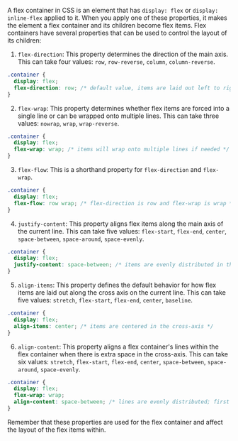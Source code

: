 A flex container in CSS is an element that has `display: flex` or `display: inline-flex` applied to it. When you apply one of these properties, it makes the element a flex container and its children become flex items. Flex containers have several properties that can be used to control the layout of its children:

1. `flex-direction`: This property determines the direction of the main axis. This can take four values: `row`, `row-reverse`, `column`, `column-reverse`. 

```css
.container {
  display: flex;
  flex-direction: row; /* default value, items are laid out left to right */
}
```

2. `flex-wrap`: This property determines whether flex items are forced into a single line or can be wrapped onto multiple lines. This can take three values: `nowrap`, `wrap`, `wrap-reverse`. 

```css
.container {
  display: flex;
  flex-wrap: wrap; /* items will wrap onto multiple lines if needed */
}
```

3. `flex-flow`: This is a shorthand property for `flex-direction` and `flex-wrap`. 

```css
.container {
  display: flex;
  flex-flow: row wrap; /* flex-direction is row and flex-wrap is wrap */
}
```

4. `justify-content`: This property aligns flex items along the main axis of the current line. This can take five values: `flex-start`, `flex-end`, `center`, `space-between`, `space-around`, `space-evenly`. 

```css
.container {
  display: flex;
  justify-content: space-between; /* items are evenly distributed in the line; first item is on the start line, last item on the end line */
}
```

5. `align-items`: This property defines the default behavior for how flex items are laid out along the cross axis on the current line. This can take five values: `stretch`, `flex-start`, `flex-end`, `center`, `baseline`. 

```css
.container {
  display: flex;
  align-items: center; /* items are centered in the cross-axis */
}
```

6. `align-content`: This property aligns a flex container's lines within the flex container when there is extra space in the cross-axis. This can take six values: `stretch`, `flex-start`, `flex-end`, `center`, `space-between`, `space-around`, `space-evenly`. 

```css
.container {
  display: flex;
  flex-wrap: wrap;
  align-content: space-between; /* lines are evenly distributed; first line is at the start of the container, last one at the end */
}
```

Remember that these properties are used for the flex container and affect the layout of the flex items within.